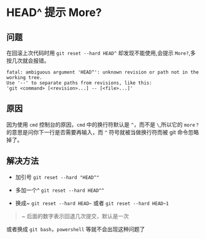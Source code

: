 # HEAD^ 提示 More?

## 问题

在回滚上次代码时用 `git reset --hard HEAD^` 却发现不能使用,会提示 `More?`,多按几次就会报错。

```shell
fatal: ambiguous argument 'HEAD^': unknown revision or path not in the working tree.
Use '--' to separate paths from revisions, like this:
'git <command> [<revision>...] -- [<file>...]'
```

## 原因

因为使用 `cmd` 控制台的原因，`cmd` 中的换行符默认是 `^`，而不是 `\`,所以它的 `more？` 的意思是问你下一行是否需要再输入，而 `^` 符号就被当做换行符而被 git 命令忽略掉了。

## 解决方法

- 加引号 `git reset --hard "HEAD^"`

- 多加一个^ `git reset --hard HEAD^^`

- 换成~ `git reset --hard HEAD~` 或者 `git reset --hard HEAD~1`

> ~ 后面的数字表示回退几次提交，默认是一次

或者换成 `git bash`，`powershell` 等就不会出现这种问题了
